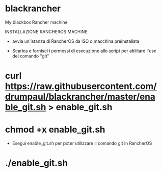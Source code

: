 # blackrancher
My blackbox Rancher machine

INSTALLAZIONE RANCHEROS MACHINE

- avvia un'istanza di RancherOS da ISO o macchina preinstallata

- Scarica e fornisci i permessi di esecuzione allo script per abilitare l'uso del comando "git"
# curl https://raw.githubusercontent.com/drumpaul/blackrancher/master/enable_git.sh > enable_git.sh
# chmod +x enable_git.sh

- Esegui enable_git.sh per poter utilizzare il comando git in RancherOS
# ./enable_git.sh

